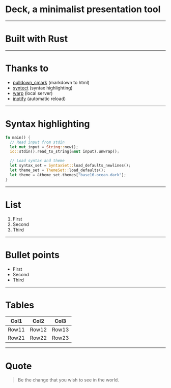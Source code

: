 # Deck, a minimalist presentation tool

---

# Built with Rust

<div data-slide-classes="desert-sand"></div>

---

# Thanks to

- [pulldown_cmark](https://github.com/raphlinus/pulldown-cmark) (markdown to html)
- [syntect](https://github.com/trishume/syntect) (syntax highlighting)
- [warp](https://github.com/seanmonstar/warp) (local server)
- [inotify](https://github.com/inotify-rs/inotify) (automatic reload)

---

# Syntax highlighting

```rust
fn main() {
  // Read input from stdin
  let mut input = String::new();
  io::stdin().read_to_string(&mut input).unwrap();

  // Load syntax and theme
  let syntax_set = SyntaxSet::load_defaults_newlines();
  let theme_set = ThemeSet::load_defaults();
  let theme = &theme_set.themes["base16-ocean.dark"];
}
```

---

# List

1) First
2) Second
3) Third

---

# Bullet points

* First
* Second
* Third

---

# Tables

|Col1|Col2|Col3|
|----|----|----|
|Row11|Row12|Row13|
|Row21|Row22|Row23|

---

# Quote

> Be the change that you wish to see in the world.
